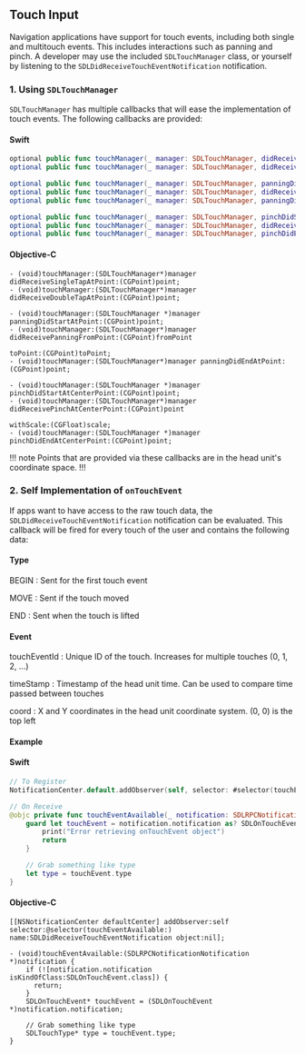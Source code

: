 ## Touch Input

Navigation applications have support for touch events, including both single and multitouch events. This includes interactions such as panning and pinch. A developer may use the included `SDLTouchManager` class, or yourself by listening to the `SDLDidReceiveTouchEventNotification` notification.

### 1. Using `SDLTouchManager`

`SDLTouchManager` has multiple callbacks that will ease the implementation of touch events. The following callbacks are provided:

#### Swift
```swift
optional public func touchManager(_ manager: SDLTouchManager, didReceiveSingleTapAt point: CGPoint)
optional public func touchManager(_ manager: SDLTouchManager, didReceiveDoubleTapAt point: CGPoint)

optional public func touchManager(_ manager: SDLTouchManager, panningDidStartAt point: CGPoint)
optional public func touchManager(_ manager: SDLTouchManager, didReceivePanningFrom fromPoint: CGPoint, to toPoint: CGPoint)
optional public func touchManager(_ manager: SDLTouchManager, panningDidEndAt point: CGPoint)

optional public func touchManager(_ manager: SDLTouchManager, pinchDidStartAtCenter point: CGPoint)
optional public func touchManager(_ manager: SDLTouchManager, didReceivePinchAtCenter point: CGPoint, withScale scale: CGFloat)
optional public func touchManager(_ manager: SDLTouchManager, pinchDidEndAtCenter point: CGPoint)
```

#### Objective-C
```objc
- (void)touchManager:(SDLTouchManager*)manager didReceiveSingleTapAtPoint:(CGPoint)point;
- (void)touchManager:(SDLTouchManager*)manager didReceiveDoubleTapAtPoint:(CGPoint)point;

- (void)touchManager:(SDLTouchManager *)manager panningDidStartAtPoint:(CGPoint)point;
- (void)touchManager:(SDLTouchManager*)manager didReceivePanningFromPoint:(CGPoint)fromPoint
                                                                  toPoint:(CGPoint)toPoint;
- (void)touchManager:(SDLTouchManager*)manager panningDidEndAtPoint:(CGPoint)point;

- (void)touchManager:(SDLTouchManager *)manager pinchDidStartAtCenterPoint:(CGPoint)point;
- (void)touchManager:(SDLTouchManager*)manager didReceivePinchAtCenterPoint:(CGPoint)point
                                                                  withScale:(CGFloat)scale;
- (void)touchManager:(SDLTouchManager *)manager pinchDidEndAtCenterPoint:(CGPoint)point;
```

!!! note
Points that are provided via these callbacks are in the head unit's coordinate space.
!!!

### 2. Self Implementation of `onTouchEvent`

If apps want to have access to the raw touch data, the `SDLDidReceiveTouchEventNotification` notification can be evaluated. This callback will be fired for every touch of the user and contains the following data:

#### Type

BEGIN
: Sent for the first touch event

MOVE
: Sent if the touch moved

END
: Sent when the touch is lifted

#### Event

touchEventId
: Unique ID of the touch. Increases for multiple touches (0, 1, 2, ...)

timeStamp
: Timestamp of the head unit time. Can be used to compare time passed between touches

coord
: X and Y coordinates in the head unit coordinate system. (0, 0) is the top left

#### Example

#### Swift
```swift
// To Register
NotificationCenter.default.addObserver(self, selector: #selector(touchEventAvailable(_:)), name: .SDLDidReceiveTouchEvent, object: nil)

// On Receive
@objc private func touchEventAvailable(_ notification: SDLRPCNotificationNotification) {
    guard let touchEvent = notification.notification as? SDLOnTouchEvent else {
        print("Error retrieving onTouchEvent object")
        return
    }

    // Grab something like type
    let type = touchEvent.type
}
```

#### Objective-C
```objc
[[NSNotificationCenter defaultCenter] addObserver:self selector:@selector(touchEventAvailable:) name:SDLDidReceiveTouchEventNotification object:nil];

- (void)touchEventAvailable:(SDLRPCNotificationNotification *)notification {
    if (![notification.notification isKindOfClass:SDLOnTouchEvent.class]) {
      return;
    }
    SDLOnTouchEvent* touchEvent = (SDLOnTouchEvent *)notification.notification;

    // Grab something like type
    SDLTouchType* type = touchEvent.type;
}

```